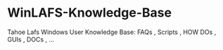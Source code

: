 # WinLAFS-Knowledge-Base
Tahoe Lafs Windows User Knowledge Base: FAQs , Scripts , HOW DOs , GUIs , DOCs , ...
